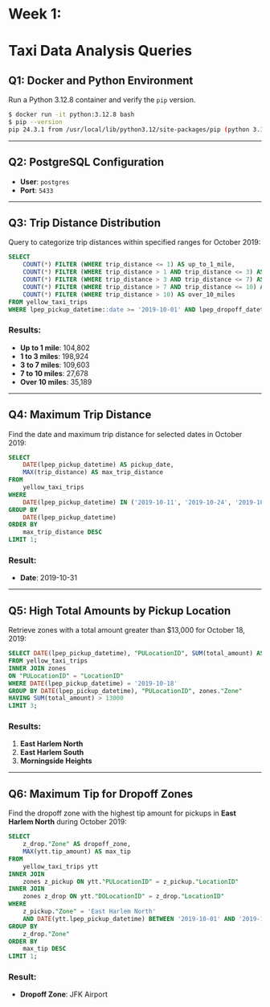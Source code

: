 # Week 1: 

# Taxi Data Analysis Queries

## Q1: Docker and Python Environment
Run a Python 3.12.8 container and verify the `pip` version.

```bash
$ docker run -it python:3.12.8 bash
$ pip --version
pip 24.3.1 from /usr/local/lib/python3.12/site-packages/pip (python 3.12)
```

---

## Q2: PostgreSQL Configuration
- **User**: `postgres`
- **Port**: `5433`

---

## Q3: Trip Distance Distribution
Query to categorize trip distances within specified ranges for October 2019:

```sql
SELECT
	COUNT(*) FILTER (WHERE trip_distance <= 1) AS up_to_1_mile,
	COUNT(*) FILTER (WHERE trip_distance > 1 AND trip_distance <= 3) AS between_1_and_three_miles,
	COUNT(*) FILTER (WHERE trip_distance > 3 AND trip_distance <= 7) AS between_3_and_7_miles,
	COUNT(*) FILTER (WHERE trip_distance > 7 AND trip_distance <= 10) AS between_7_and_10_miles,
	COUNT(*) FILTER (WHERE trip_distance > 10) AS over_10_miles
FROM yellow_taxi_trips
WHERE lpep_pickup_datetime::date >= '2019-10-01' AND lpep_dropoff_datetime::date < '2019-11-01';
```

### Results:
- **Up to 1 mile**: 104,802
- **1 to 3 miles**: 198,924
- **3 to 7 miles**: 109,603
- **7 to 10 miles**: 27,678
- **Over 10 miles**: 35,189

---

## Q4: Maximum Trip Distance
Find the date and maximum trip distance for selected dates in October 2019:

```sql
SELECT
    DATE(lpep_pickup_datetime) AS pickup_date,
    MAX(trip_distance) AS max_trip_distance
FROM
    yellow_taxi_trips
WHERE
    DATE(lpep_pickup_datetime) IN ('2019-10-11', '2019-10-24', '2019-10-26', '2019-10-31')
GROUP BY
    DATE(lpep_pickup_datetime)
ORDER BY
    max_trip_distance DESC
LIMIT 1;
```

### Result:
- **Date**: 2019-10-31

---

## Q5: High Total Amounts by Pickup Location
Retrieve zones with a total amount greater than $13,000 for October 18, 2019:

```sql
SELECT DATE(lpep_pickup_datetime), "PULocationID", SUM(total_amount) AS total, zones."Zone"
FROM yellow_taxi_trips
INNER JOIN zones
ON "PULocationID" = "LocationID"
WHERE DATE(lpep_pickup_datetime) = '2019-10-18'
GROUP BY DATE(lpep_pickup_datetime), "PULocationID", zones."Zone"
HAVING SUM(total_amount) > 13000
LIMIT 3;
```

### Results:
1. **East Harlem North**
2. **East Harlem South**
3. **Morningside Heights**

---

## Q6: Maximum Tip for Dropoff Zones
Find the dropoff zone with the highest tip amount for pickups in **East Harlem North** during October 2019:

```sql
SELECT
    z_drop."Zone" AS dropoff_zone,
    MAX(ytt.tip_amount) AS max_tip
FROM
    yellow_taxi_trips ytt
INNER JOIN
    zones z_pickup ON ytt."PULocationID" = z_pickup."LocationID"
INNER JOIN
    zones z_drop ON ytt."DOLocationID" = z_drop."LocationID"
WHERE
    z_pickup."Zone" = 'East Harlem North'
    AND DATE(ytt.lpep_pickup_datetime) BETWEEN '2019-10-01' AND '2019-10-31'
GROUP BY
    z_drop."Zone"
ORDER BY
    max_tip DESC
LIMIT 1;
```

### Result:
- **Dropoff Zone**: JFK Airport

